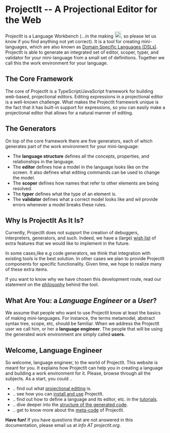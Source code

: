 
# ProjectIt -- A Projectional Editor for the Web

ProjectIt is a Language Workbench (...in the making <img src="/images/smile.png" alt="OOPS" width="20" height="20">, 
so please let us know if you find anything not yet correct). It is a tool for creating mini-languages,
which are also known as
<a href="https://en.wikipedia.org/wiki/Domain-specific*language" target="_blank">Domain Specific Languages (DSLs)</a>.
ProjectIt is able to generate an integrated
set of editor, scoper, typer, and validator for your mini-language from a small set of definitions. Together we call this the work environment for your language.

## The Core Framework
The core of ProjectIt is a TypeScript/JavaScript framework for building web-based, projectional
editors. Editing expressions in a projectional editor is a well-known challenge. What makes the
ProjectIt framework unique is the fact that it has built-in support for expressions, so you can
easily make a projectional editor that allows for a natural manner of editing.

## The Generators
On top of the core framework there are five generators, each of which generates part
of the work environment for your mini-language:

* The **language structure** defines all the concepts, properties, and relationships in the language.
* The **editor** defines how a model in the language looks like on the screen.
  It also defines what editing commands can be used to change the model.
* The **scoper** defines how names that refer to other elements are being resolved.
* The **typer** defines what the type of an element is.
* The **validator** defines what a correct model looks like and wil provide errors whenever a model breaks these rules.

## Why Is ProjectIt As It Is?
Currently, ProjectIt does not support the creation of debuggers, interpreters, generators, and
such. Indeed, we have a (large) [wish list](/010_Intro/wish-list) of extra features
that we would like to implement in the future.

In some cases,like e.g code generators, we think that integration  with existing tools is the best solution.
In other cases we plan to provide ProjectIt components for specific functionality.
Given time, we hope to realize many of these extra items. 

If you want to know why
we have chosen this development route, read our statement on the [philosophy](010_Intro/philosophy)
behind the tool.

## What Are You: a _Language Engineer_ or a _User_?
We assume that people who want to use ProjectIt know at least the basics of making mini-languages. For instance,
the terms metamodel, abstract syntax tree, scope, etc, should be familiar. When we address the ProjectIt
user we call him, or her a **language engineer**. The people that will be using the generated work environment are simply called **users**.

## Welcome, Language Engineer
So welcome, language engineer, to the world of ProjectIt. This website is meant for you. It explains how ProjectIt can help 
you in creating a language and building a work environment for it. Please, browse through all the subjects. 
As a start, you could ..

* .. find out what [projectional editing](010_Intro/projectional-editing) is.
* .. see how you can [install and use](020_Starting/installing) ProjectIt.
* .. find out how to define a language and its editor, etc. in the [tutorials](030_Second-level/tutorials-intro).
* .. dive deeper into the [structure of the generated code](020_Starting/code-organisation).
* .. get to know more about the [meta-code](040_Meta-documentation/meta-documentation-intro) of ProjectIt.

**Have fun!** If you have questions that are not answered in this documentation, please email us at _info AT projectit.org_.
